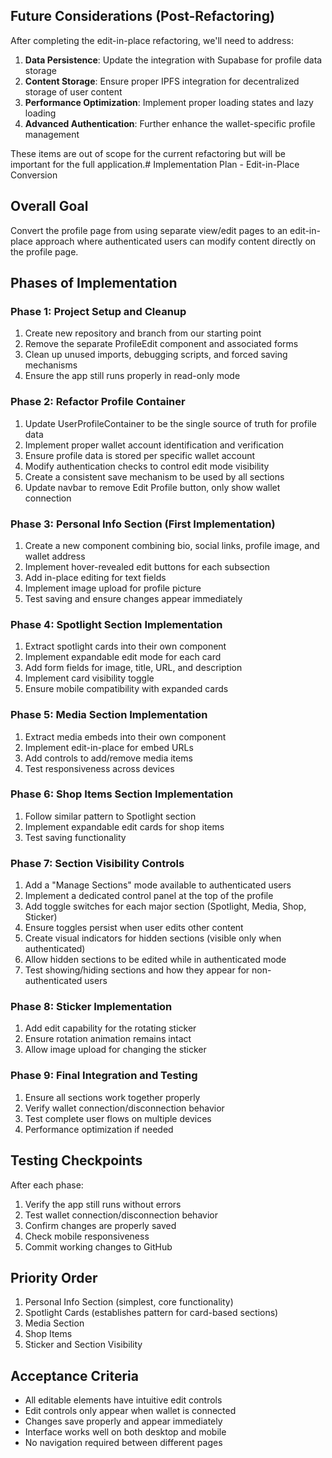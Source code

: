 ## Future Considerations (Post-Refactoring)

After completing the edit-in-place refactoring, we'll need to address:

1. **Data Persistence**: Update the integration with Supabase for profile data storage
2. **Content Storage**: Ensure proper IPFS integration for decentralized storage of user content
3. **Performance Optimization**: Implement proper loading states and lazy loading
4. **Advanced Authentication**: Further enhance the wallet-specific profile management

These items are out of scope for the current refactoring but will be important for the full application.# Implementation Plan - Edit-in-Place Conversion

## Overall Goal
Convert the profile page from using separate view/edit pages to an edit-in-place approach where authenticated users can modify content directly on the profile page.

## Phases of Implementation

### Phase 1: Project Setup and Cleanup
1. Create new repository and branch from our starting point
2. Remove the separate ProfileEdit component and associated forms
3. Clean up unused imports, debugging scripts, and forced saving mechanisms
4. Ensure the app still runs properly in read-only mode

### Phase 2: Refactor Profile Container
1. Update UserProfileContainer to be the single source of truth for profile data
2. Implement proper wallet account identification and verification
3. Ensure profile data is stored per specific wallet account
4. Modify authentication checks to control edit mode visibility
5. Create a consistent save mechanism to be used by all sections
6. Update navbar to remove Edit Profile button, only show wallet connection

### Phase 3: Personal Info Section (First Implementation)
1. Create a new component combining bio, social links, profile image, and wallet address
2. Implement hover-revealed edit buttons for each subsection
3. Add in-place editing for text fields
4. Implement image upload for profile picture
5. Test saving and ensure changes appear immediately

### Phase 4: Spotlight Section Implementation
1. Extract spotlight cards into their own component
2. Implement expandable edit mode for each card
3. Add form fields for image, title, URL, and description
4. Implement card visibility toggle
5. Ensure mobile compatibility with expanded cards

### Phase 5: Media Section Implementation
1. Extract media embeds into their own component
2. Implement edit-in-place for embed URLs
3. Add controls to add/remove media items
4. Test responsiveness across devices

### Phase 6: Shop Items Section Implementation
1. Follow similar pattern to Spotlight section
2. Implement expandable edit cards for shop items
3. Test saving functionality

### Phase 7: Section Visibility Controls
1. Add a "Manage Sections" mode available to authenticated users
2. Implement a dedicated control panel at the top of the profile
3. Add toggle switches for each major section (Spotlight, Media, Shop, Sticker)
4. Ensure toggles persist when user edits other content
5. Create visual indicators for hidden sections (visible only when authenticated)
6. Allow hidden sections to be edited while in authenticated mode
7. Test showing/hiding sections and how they appear for non-authenticated users

### Phase 8: Sticker Implementation
1. Add edit capability for the rotating sticker
2. Ensure rotation animation remains intact
3. Allow image upload for changing the sticker

### Phase 9: Final Integration and Testing
1. Ensure all sections work together properly
2. Verify wallet connection/disconnection behavior
3. Test complete user flows on multiple devices
4. Performance optimization if needed

## Testing Checkpoints
After each phase:
1. Verify the app still runs without errors
2. Test wallet connection/disconnection behavior
3. Confirm changes are properly saved
4. Check mobile responsiveness
5. Commit working changes to GitHub

## Priority Order
1. Personal Info Section (simplest, core functionality)
2. Spotlight Cards (establishes pattern for card-based sections)
3. Media Section
4. Shop Items
5. Sticker and Section Visibility

## Acceptance Criteria
- All editable elements have intuitive edit controls
- Edit controls only appear when wallet is connected
- Changes save properly and appear immediately
- Interface works well on both desktop and mobile
- No navigation required between different pages
